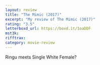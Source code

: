 ```yaml
---
layout: review
title: "The Mimic (2017)"
excerpt: "My review of The Mimic (2017)"
rating: "3.5"
letterboxd_url: https://boxd.it/1oaDDF
mst3k:
rifftrax:
category: movie-review
---
```


Ringu meets Single White Female?
